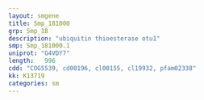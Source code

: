 ```yaml
---
layout: smgene
title: Smp_181000
grp: Smp_18
description: "ubiquitin thioesterase otu1"
smp: Smp_181000.1
uniprot: "G4VDY7"
length:   996
cdd: "COG5539, cd00196, cl00155, cl19932, pfam02338"
kk: K13719
categories: sm
---
```

